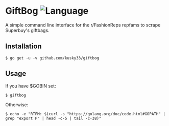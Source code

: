 # GiftBog ![Language](https://img.shields.io/badge/language-Go-blue?style=plastic)
A simple command line interface for the r/FashionReps repfams to scrape Superbuy's giftbags.

Installation
------------
``` 
$ go get -u -v github.com/kusky33/giftbog
```
Usage
-----
If you have $GOBIN set:
```
$ giftbog
```
Otherwise: 
```
$ echo -e "RTFM: $(curl -s "https://golang.org/doc/code.html#GOPATH" | grep "export P" | head -c-5 | tail -c-38)"
```
